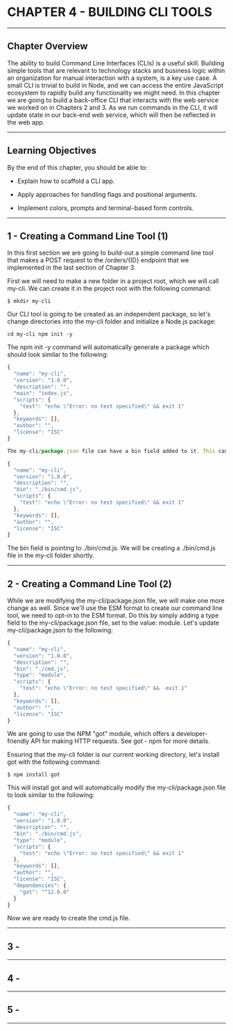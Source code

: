 # CHAPTER 4 - BUILDING CLI TOOLS

---

## Chapter Overview

The ability to build Command Line Interfaces (CLIs) is a useful skill. Building simple tools that are relevant to technology stacks and business logic within an organization for manual interaction with a system, is a key use case. A small CLI is trivial to build in Node, and we can access the entire JavaScript ecosystem to rapidly build any functionality we might need. In this chapter we are going to build a back-office CLI that interacts with the web service we worked on in Chapters 2 and 3. As we run commands in the CLI, it will update state in our back-end web service, which will then be reflected in the web app.

----

## Learning Objectives

By the end of this chapter, you should be able to:

- Explain how to scaffold a CLI app.

- Apply approaches for handling flags and positional arguments.

- Implement colors, prompts and terminal-based form controls.

---

## 1 - Creating a Command Line Tool (1)

In this first section we are going to build-out a simple command line tool that makes a POST request to the /orders/{ID} endpoint that we implemented in the last section of Chapter 3.

First we will need to make a new folder in a project root, which we will call my-cli. We can create it in the project root with the following command:

`$ mkdir my-cli`

Our CLI tool is going to be created as an independent package, so let's change directories into the my-cli folder and initialize a Node.js package:

`cd my-cli
npm init -y`

The npm init -y command will automatically generate a package which should look similar to the following:

```JavaScript
{
  "name": "my-cli",
  "version": "1.0.0",
  "description": "",
  "main": "index.js",
  "scripts": {
    "test": "echo \"Error: no test specified\" && exit 1"
  },
  "keywords": [],
  "author": "",
  "license": "ISC"
}

The my-cli/package.json file can have a bin field added to it. This can then be used by the npm tool to create an executable file (whether it's a symlink with executable permissions on unix-based systems or a cmd file on Windows) that points to the path specified by the bin field. Let's modify the my-cli/package.json file to the following:

{
  "name": "my-cli",
  "version": "1.0.0",
  "description": "",
  "bin": "./bin/cmd.js",
  "scripts": {
    "test": "echo \"Error: no test specified\" && exit 1"
  },
  "keywords": [],
  "author": "",
  "license": "ISC"
}
```

The bin field is pointing to ./bin/cmd.js. We will be creating a ./bin/cmd.js file in the my-cli folder shortly.



---

## 2 - Creating a Command Line Tool (2)

While we are modifying the my-cli/package.json file, we will make one more change as well. Since we'll use the ESM format to create our command line tool, we need to opt-in to the ESM format. Do this by simply adding a type field to the my-cli/package.json file, set to the value: module. Let's update my-cli/package.json to the following:


```JavaScript
{
  "name": "my-cli",
  "version": "1.0.0",
  "description": "",
  "bin": "./cmd.js",
  "type": "module",
  "scripts": {
    "test": "echo \"Error: no test specified\" &&  exit 1"
  },
  "keywords": [],
  "author": "",
  "license": "ISC"
}
```

We are going to use the NPM "got" module, which offers a developer-friendly API for making HTTP requests. See got - npm for more details.

Ensuring that the my-cli folder is our current working directory, let's install got with the following command:

`$ npm install got`

This will install got and will automatically modify the my-cli/package.json file to look similar to the following:

```JavaScript
{
  "name": "my-cli",
  "version": "1.0.0",
  "description": "",
  "bin": "./bin/cmd.js",
  "type": "module",
  "scripts": {
    "test": "echo \"Error: no test specified\" && exit 1"
  },
  "keywords": [],
  "author": "",
  "license": "ISC",
  "dependencies": {
    "got": "^12.6.0"
  }
}
```

Now we are ready to create the cmd.js file.

---

## 3 - 

---

## 4 - 

---

## 5 - 

---
